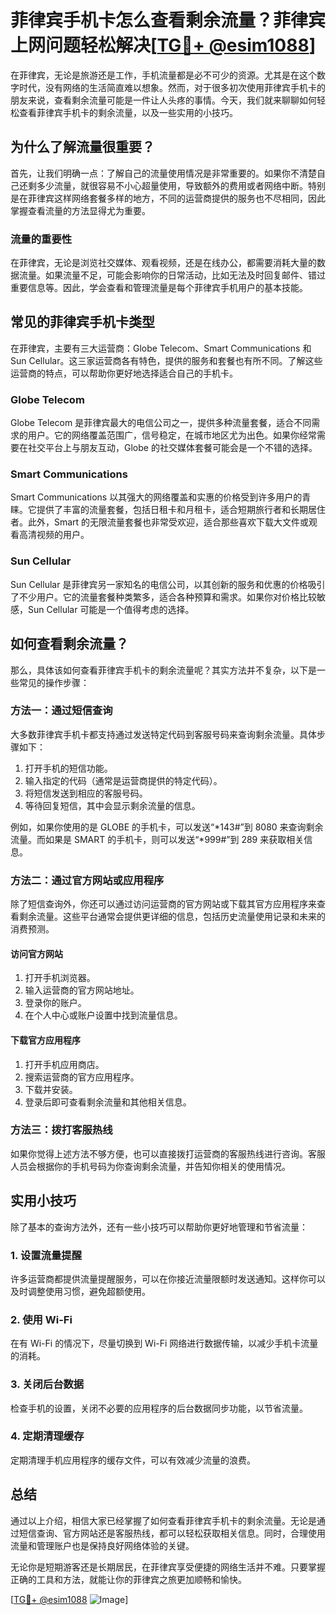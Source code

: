 # 菲律宾手机卡怎么查看剩余流量？菲律宾上网问题轻松解决[[TG💪+ @esim1088](https://t.me/s/esim1088)]

在菲律宾，无论是旅游还是工作，手机流量都是必不可少的资源。尤其是在这个数字时代，没有网络的生活简直难以想象。然而，对于很多初次使用菲律宾手机卡的朋友来说，查看剩余流量可能是一件让人头疼的事情。今天，我们就来聊聊如何轻松查看菲律宾手机卡的剩余流量，以及一些实用的小技巧。

## 为什么了解流量很重要？

首先，让我们明确一点：了解自己的流量使用情况是非常重要的。如果你不清楚自己还剩多少流量，就很容易不小心超量使用，导致额外的费用或者网络中断。特别是在菲律宾这样网络套餐多样的地方，不同的运营商提供的服务也不尽相同，因此掌握查看流量的方法显得尤为重要。

### 流量的重要性

在菲律宾，无论是浏览社交媒体、观看视频，还是在线办公，都需要消耗大量的数据流量。如果流量不足，可能会影响你的日常活动，比如无法及时回复邮件、错过重要信息等。因此，学会查看和管理流量是每个菲律宾手机用户的基本技能。

## 常见的菲律宾手机卡类型

在菲律宾，主要有三大运营商：Globe Telecom、Smart Communications 和 Sun Cellular。这三家运营商各有特色，提供的服务和套餐也有所不同。了解这些运营商的特点，可以帮助你更好地选择适合自己的手机卡。

### Globe Telecom

Globe Telecom 是菲律宾最大的电信公司之一，提供多种流量套餐，适合不同需求的用户。它的网络覆盖范围广，信号稳定，在城市地区尤为出色。如果你经常需要在社交平台上与朋友互动，Globe 的社交媒体套餐可能会是一个不错的选择。

### Smart Communications

Smart Communications 以其强大的网络覆盖和实惠的价格受到许多用户的青睐。它提供了丰富的流量套餐，包括日租卡和月租卡，适合短期旅行者和长期居住者。此外，Smart 的无限流量套餐也非常受欢迎，适合那些喜欢下载大文件或观看高清视频的用户。

### Sun Cellular

Sun Cellular 是菲律宾另一家知名的电信公司，以其创新的服务和优惠的价格吸引了不少用户。它的流量套餐种类繁多，适合各种预算和需求。如果你对价格比较敏感，Sun Cellular 可能是一个值得考虑的选择。

## 如何查看剩余流量？

那么，具体该如何查看菲律宾手机卡的剩余流量呢？其实方法并不复杂，以下是一些常见的操作步骤：

### 方法一：通过短信查询

大多数菲律宾手机卡都支持通过发送特定代码到客服号码来查询剩余流量。具体步骤如下：

1. 打开手机的短信功能。
2. 输入指定的代码（通常是运营商提供的特定代码）。
3. 将短信发送到相应的客服号码。
4. 等待回复短信，其中会显示剩余流量的信息。

例如，如果你使用的是 GLOBE 的手机卡，可以发送“*143#”到 8080 来查询剩余流量。而如果是 SMART 的手机卡，则可以发送“*999#”到 289 来获取相关信息。

### 方法二：通过官方网站或应用程序

除了短信查询外，你还可以通过访问运营商的官方网站或下载其官方应用程序来查看剩余流量。这些平台通常会提供更详细的信息，包括历史流量使用记录和未来的消费预测。

#### 访问官方网站

1. 打开手机浏览器。
2. 输入运营商的官方网站地址。
3. 登录你的账户。
4. 在个人中心或账户设置中找到流量信息。

#### 下载官方应用程序

1. 打开手机应用商店。
2. 搜索运营商的官方应用程序。
3. 下载并安装。
4. 登录后即可查看剩余流量和其他相关信息。

### 方法三：拨打客服热线

如果你觉得上述方法不够方便，也可以直接拨打运营商的客服热线进行咨询。客服人员会根据你的手机号码为你查询剩余流量，并告知你相关的使用情况。

## 实用小技巧

除了基本的查询方法外，还有一些小技巧可以帮助你更好地管理和节省流量：

### 1. 设置流量提醒

许多运营商都提供流量提醒服务，可以在你接近流量限额时发送通知。这样你可以及时调整使用习惯，避免超额使用。

### 2. 使用 Wi-Fi

在有 Wi-Fi 的情况下，尽量切换到 Wi-Fi 网络进行数据传输，以减少手机卡流量的消耗。

### 3. 关闭后台数据

检查手机的设置，关闭不必要的应用程序的后台数据同步功能，以节省流量。

### 4. 定期清理缓存

定期清理手机应用程序的缓存文件，可以有效减少流量的浪费。

## 总结

通过以上介绍，相信大家已经掌握了如何查看菲律宾手机卡的剩余流量。无论是通过短信查询、官方网站还是客服热线，都可以轻松获取相关信息。同时，合理使用流量和管理账户也是保持良好网络体验的关键。

无论你是短期游客还是长期居民，在菲律宾享受便捷的网络生活并不难。只要掌握正确的工具和方法，就能让你的菲律宾之旅更加顺畅和愉快。

[[TG💪+ @esim1088](https://t.me/s/esim1088) ![Image](https://i.postimg.cc/4NQfJmqS/Snipaste-2025-05-13-00-14-12.png)]